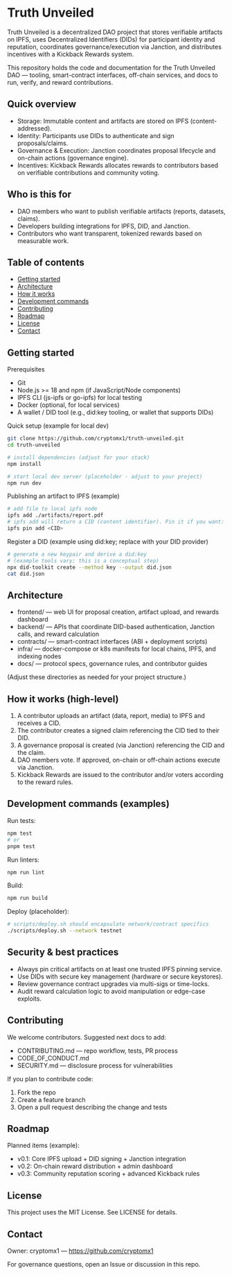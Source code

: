 # Truth Unveiled

Truth Unveiled is a decentralized DAO project that stores verifiable artifacts on IPFS, uses Decentralized Identifiers (DIDs) for participant identity and reputation, coordinates governance/execution via Janction, and distributes incentives with a Kickback Rewards system.

This repository holds the code and documentation for the Truth Unveiled DAO — tooling, smart-contract interfaces, off-chain services, and docs to run, verify, and reward contributions.

## Quick overview

- Storage: Immutable content and artifacts are stored on IPFS (content-addressed).
- Identity: Participants use DIDs to authenticate and sign proposals/claims.
- Governance & Execution: Janction coordinates proposal lifecycle and on-chain actions (governance engine).
- Incentives: Kickback Rewards allocates rewards to contributors based on verifiable contributions and community voting.

## Who is this for

- DAO members who want to publish verifiable artifacts (reports, datasets, claims).
- Developers building integrations for IPFS, DID, and Janction.
- Contributors who want transparent, tokenized rewards based on measurable work.

## Table of contents

- [Getting started](#getting-started)
- [Architecture](#architecture)
- [How it works](#how-it-works)
- [Development commands](#development-commands)
- [Contributing](#contributing)
- [Roadmap](#roadmap)
- [License](#license)
- [Contact](#contact)

## Getting started

Prerequisites
- Git
- Node.js >= 18 and npm (if JavaScript/Node components)
- IPFS CLI (js-ipfs or go-ipfs) for local testing
- Docker (optional, for local services)
- A wallet / DID tool (e.g., did:key tooling, or wallet that supports DIDs)

Quick setup (example for local dev)
```bash
git clone https://github.com/cryptomx1/truth-unveiled.git
cd truth-unveiled

# install dependencies (adjust for your stack)
npm install

# start local dev server (placeholder - adjust to your project)
npm run dev
```

Publishing an artifact to IPFS (example)
```bash
# add file to local ipfs node
ipfs add ./artifacts/report.pdf
# ipfs add will return a CID (content identifier). Pin it if you want:
ipfs pin add <CID>
```

Register a DID (example using did:key; replace with your DID provider)
```bash
# generate a new keypair and derive a did:key
# (example tools vary; this is a conceptual step)
npx did-toolkit create --method key --output did.json
cat did.json
```

## Architecture

- frontend/ — web UI for proposal creation, artifact upload, and rewards dashboard
- backend/ — APIs that coordinate DID-based authentication, Janction calls, and reward calculation
- contracts/ — smart-contract interfaces (ABI + deployment scripts)
- infra/ — docker-compose or k8s manifests for local chains, IPFS, and indexing nodes
- docs/ — protocol specs, governance rules, and contributor guides

(Adjust these directories as needed for your project structure.)

## How it works (high-level)

1. A contributor uploads an artifact (data, report, media) to IPFS and receives a CID.
2. The contributor creates a signed claim referencing the CID tied to their DID.
3. A governance proposal is created (via Janction) referencing the CID and the claim.
4. DAO members vote. If approved, on-chain or off-chain actions execute via Janction.
5. Kickback Rewards are issued to the contributor and/or voters according to the reward rules.

## Development commands (examples)

Run tests:
```bash
npm test
# or
pnpm test
```

Run linters:
```bash
npm run lint
```

Build:
```bash
npm run build
```

Deploy (placeholder):
```bash
# scripts/deploy.sh should encapsulate network/contract specifics
./scripts/deploy.sh --network testnet
```

## Security & best practices

- Always pin critical artifacts on at least one trusted IPFS pinning service.
- Use DIDs with secure key management (hardware or secure keystores).
- Review governance contract upgrades via multi-sigs or time-locks.
- Audit reward calculation logic to avoid manipulation or edge-case exploits.

## Contributing

We welcome contributors. Suggested next docs to add:
- CONTRIBUTING.md — repo workflow, tests, PR process
- CODE_OF_CONDUCT.md
- SECURITY.md — disclosure process for vulnerabilities

If you plan to contribute code:
1. Fork the repo
2. Create a feature branch
3. Open a pull request describing the change and tests

## Roadmap

Planned items (example):
- v0.1: Core IPFS upload + DID signing + Janction integration
- v0.2: On-chain reward distribution + admin dashboard
- v0.3: Community reputation scoring + advanced Kickback rules

## License

This project uses the MIT License. See LICENSE for details.

## Contact

Owner: cryptomx1 — https://github.com/cryptomx1

For governance questions, open an Issue or discussion in this repo.
